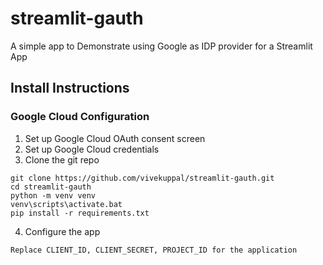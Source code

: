 # streamlit-gauth

A simple app to Demonstrate using Google as IDP provider for a Streamlit App

## Install Instructions

### Google Cloud Configuration

1. Set up Google Cloud OAuth consent screen
2. Set up Google Cloud credentials
3. Clone the git repo

```
git clone https://github.com/vivekuppal/streamlit-gauth.git
cd streamlit-gauth
python -m venv venv
venv\scripts\activate.bat
pip install -r requirements.txt
```

4. Configure the app
```
Replace CLIENT_ID, CLIENT_SECRET, PROJECT_ID for the application
```
